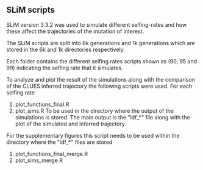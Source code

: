 ## SLiM scripts

SLiM version 3.3.2 was used to simulate different selfing-rates and how these affect the trajectories of the mutation of interest.

The SLiM scripts are split into 6k generations and 1k generations which are stored in the 6k and 1k directories respectively.

Each folder contains the different selfing rates scripts shown as (90, 95 and 99) indicating the selfing rate that it simulates.

To analyze and plot the result of the simulations along with the comparison of the CLUES inferred trajectory the following scripts were used. For each selfing rate 

1. plot_functions_final.R
2. plot_sims.R To be used in the directory where the output of the simulations is stored. 
The main output is the "ldf_*" file along with the plot of the simulated and inferred trajectory. 

For the supplementary figures this script needs to be used within the directory where the  "ldf_*" files are stored

1. plot_functions_final_merge.R
2. plot_sims_merge.R